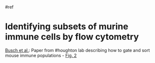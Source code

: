 #ref

# Identifying subsets of murine immune cells by flow cytometry

[Busch et al.](https://doi.org/10.4049/jimmunol.1600576): Paper from #houghton lab describing how to gate and sort mouse immune populations
	- [Fig. 2](https://www.jimmunol.org/content/jimmunol/197/11/4493/F2.large.jpg)
